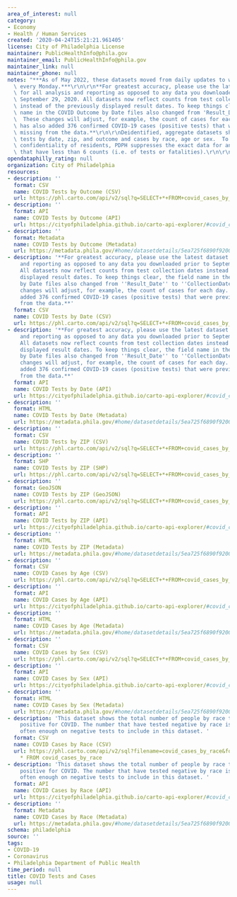 ```yaml
---
area_of_interest: null
category:
- Economy
- Health / Human Services
created: '2020-04-24T15:21:21.961405'
license: City of Philadelphia License
maintainer: PublicHealthInfo@phila.gov
maintainer_email: PublicHealthInfo@phila.gov
maintainer_link: null
maintainer_phone: null
notes: "***As of May 2022, these datasets moved from daily updates to weekly updates\
  \ every Monday.***\r\n\r\n**For greatest accuracy, please use the latest dataset\
  \ for all analysis and reporting as opposed to any data you downloaded prior to\
  \ September 29, 2020. All datasets now reflect counts from test collection dates\
  \ instead of the previously displayed result dates. To keep things clear, the field\
  \ name in the COVID Outcome by Date files also changed from 'Result_Date' to 'CollectionDate.'\
  \  These changes will adjust, for example, the count of cases for each day. PDPH\
  \ has also added 376 confirmed COVID-19 cases (positive tests) that were previously\
  \ missing from the data.**\r\n\r\nDeidentified, aggregate datasets showing COVID\
  \ tests by date, zip, and outcome and cases by race, age or sex.  To protect the\
  \ confidentiality of residents, PDPH suppresses the exact data for any categories\
  \ that have less than 6 counts (i.e. of tests or fatalities).\r\n\r\n"
opendataphilly_rating: null
organization: City of Philadelphia
resources:
- description: ''
  format: CSV
  name: COVID Tests by Outcome (CSV)
  url: https://phl.carto.com/api/v2/sql?q=SELECT+*+FROM+covid_cases_by_outcome&filename=covid_cases_by_outcome&format=csv&skipfields=cartodb_id
- description: ''
  format: API
  name: COVID Tests by Outcome (API)
  url: https://cityofphiladelphia.github.io/carto-api-explorer/#covid_cases_by_outcome
- description: ''
  format: Metadata
  name: COVID Tests by Outcome (Metadata)
  url: https://metadata.phila.gov/#home/datasetdetails/5ea725f6890f920015c17af8/representationdetails/5eda5c1bfcec2f0015af6656/
- description: '**For greatest accuracy, please use the latest dataset for all analysis
    and reporting as opposed to any data you downloaded prior to September 29, 2020.
    All datasets now reflect counts from test collection dates instead of the previously
    displayed result dates. To keep things clear, the field name in the COVID Outcome
    by Date files also changed from ''Result_Date'' to ''CollectionDate.''  These
    changes will adjust, for example, the count of cases for each day. PDPH has also
    added 376 confirmed COVID-19 cases (positive tests) that were previously missing
    from the data.**'
  format: CSV
  name: COVID Tests by Date (CSV)
  url: https://phl.carto.com/api/v2/sql?q=SELECT+*+FROM+covid_cases_by_date&filename=covid_cases_by_date&format=csv&skipfields=cartodb_id
- description: '**For greatest accuracy, please use the latest dataset for all analysis
    and reporting as opposed to any data you downloaded prior to September 29, 2020.
    All datasets now reflect counts from test collection dates instead of the previously
    displayed result dates. To keep things clear, the field name in the COVID Outcome
    by Date files also changed from ''Result_Date'' to ''CollectionDate.''  These
    changes will adjust, for example, the count of cases for each day. PDPH has also
    added 376 confirmed COVID-19 cases (positive tests) that were previously missing
    from the data.**'
  format: API
  name: COVID Tests by Date (API)
  url: https://cityofphiladelphia.github.io/carto-api-explorer/#covid_cases_by_date
- description: ''
  format: HTML
  name: COVID Tests by Date (Metadata)
  url: https://metadata.phila.gov/#home/datasetdetails/5ea725f6890f920015c17af8/representationdetails/5ea73b68890f920015c190d3/
- description: ''
  format: CSV
  name: COVID Tests by ZIP (CSV)
  url: https://phl.carto.com/api/v2/sql?q=SELECT+*+FROM+covid_cases_by_zip&filename=covid_cases_by_zip&format=csv&skipfields=cartodb_id
- description: ''
  format: SHP
  name: COVID Tests by ZIP (SHP)
  url: https://phl.carto.com/api/v2/sql?q=SELECT+*+FROM+covid_cases_by_zip&filename=covid_cases_by_zip&format=shp&skipfields=cartodb_id
- description: ''
  format: GeoJSON
  name: COVID Tests by ZIP (GeoJSON)
  url: https://phl.carto.com/api/v2/sql?q=SELECT+*+FROM+covid_cases_by_zip&filename=covid_cases_by_zip&format=geojson&skipfields=cartodb_id
- description: ''
  format: API
  name: COVID Tests by ZIP (API)
  url: https://cityofphiladelphia.github.io/carto-api-explorer/#covid_cases_by_zip
- description: ''
  format: HTML
  name: COVID Tests by ZIP (Metadata)
  url: https://metadata.phila.gov/#home/datasetdetails/5ea725f6890f920015c17af8/representationdetails/5ea73ae520b5b10015e10d10/
- description: ''
  format: CSV
  name: COVID Cases by Age (CSV)
  url: https://phl.carto.com/api/v2/sql?q=SELECT+*+FROM+covid_cases_by_age&filename=covid_cases_by_age&format=csv&skipfields=cartodb_id
- description: ''
  format: API
  name: COVID Cases by Age (API)
  url: https://cityofphiladelphia.github.io/carto-api-explorer/#covid_cases_by_age
- description: ''
  format: HTML
  name: COVID Cases by Age (Metadata)
  url: https://metadata.phila.gov/#home/datasetdetails/5ea725f6890f920015c17af8/representationdetails/5ea725f6890f920015c17afc/
- description: ''
  format: CSV
  name: COVID Cases by Sex (CSV)
  url: https://phl.carto.com/api/v2/sql?q=SELECT+*+FROM+covid_cases_by_sex&filename=covid_cases_by_sex&format=csv&skipfields=cartodb_id
- description: ''
  format: API
  name: COVID Cases by Sex (API)
  url: https://cityofphiladelphia.github.io/carto-api-explorer/#covid_cases_by_sex
- description: ''
  format: HTML
  name: COVID Cases by Sex (Metadata)
  url: https://metadata.phila.gov/#home/datasetdetails/5ea725f6890f920015c17af8/representationdetails/5ea73b819b544f0016339e8b/
- description: 'This dataset shows the total number of people by race that have tested
    positive for COVID. The number that have tested negative by race is not reported
    often enough on negative tests to include in this dataset. '
  format: CSV
  name: COVID Cases by Race (CSV)
  url: https://phl.carto.com/api/v2/sql?filename=covid_cases_by_race&format=csv&skipfields=cartodb_id,the_geom,the_geom_webmercator&q=SELECT
    * FROM covid_cases_by_race
- description: 'This dataset shows the total number of people by race that have tested
    positive for COVID. The number that have tested negative by race is not reported
    often enough on negative tests to include in this dataset. '
  format: API
  name: COVID Cases by Race (API)
  url: https://cityofphiladelphia.github.io/carto-api-explorer/#covid_cases_by_race
- description: ''
  format: Metadata
  name: COVID Cases by Race (Metadata)
  url: https://metadata.phila.gov/#home/datasetdetails/5ea725f6890f920015c17af8/representationdetails/5f0db610b084460016abaf14/
schema: philadelphia
source: ''
tags:
- COVID-19
- Coronavirus
- Philadelphia Department of Public Health
time_period: null
title: COVID Tests and Cases
usage: null
---
```

